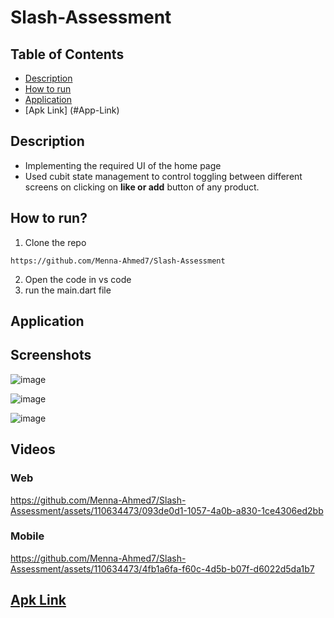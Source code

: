 # Slash-Assessment
## Table of Contents
- [Description](#Description)
- [How to run](#How-to-run)
- [Application](#Application)
- [Apk Link] (#App-Link)
  
## Description <a name = "Description"></a>
* Implementing the required UI of the home page
* Used cubit state management to control toggling between different screens on clicking on  **like or add** button of any product.
## How to run? <a name = "How-to-run"></a>
1. Clone the repo
```
https://github.com/Menna-Ahmed7/Slash-Assessment
```
2. Open the code in vs code
3. run the main.dart file
## Application  <a name = "Application"></a>
## Screenshots
![image](https://github.com/Menna-Ahmed7/Slash-Assessment/assets/110634473/cdccca84-a160-4a21-b87b-6a925bc23995)

![image](https://github.com/Menna-Ahmed7/Slash-Assessment/assets/110634473/fc9a89b8-52ba-48fc-ac5f-e16075d79692)

![image](https://github.com/Menna-Ahmed7/Slash-Assessment/assets/110634473/c2a9216e-5473-4a4f-a9a8-ce664181dc45)
## Videos
### Web
https://github.com/Menna-Ahmed7/Slash-Assessment/assets/110634473/093de0d1-1057-4a0b-a830-1ce4306ed2bb
### Mobile
https://github.com/Menna-Ahmed7/Slash-Assessment/assets/110634473/4fb1a6fa-f60c-4d5b-b07f-d6022d5da1b7
## [Apk Link](https://drive.google.com/drive/u/0/my-drive) <a name = "App-Link"></a>


